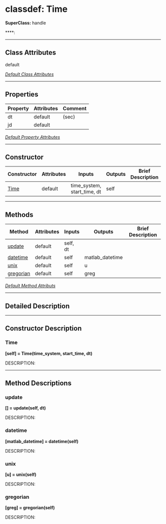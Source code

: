 # classdef: Time

**SuperClass:** handle

****: 

 ***

## Class Attributes

default

[*Default Class Attributes*](https://www.mathworks.com/help/matlab/matlab_oop/class-attributes.html)

 ***

## Properties

| Property | Attributes  | Comment |
| -------- | ----------- | ------- |
| dt | default | (sec) |
| jd | default |  |

[*Default Property Attributes*](https://www.mathworks.com/help/matlab/matlab_oop/property-attributes.html)

 ***

## Constructor

| Constructor | Attributes | Inputs | Outputs | Brief Description |
| ----------- | ---------- | ------ | ------- | ----------------- |
| [Time](#time) | default | time_system, start_time, dt | self |  |


 ***

## Methods

| Method | Attributes | Inputs | Outputs | Brief Description |
| ------ | ---------- | ------ | ------- | ----------------- |
| [update](#update) | default | self, dt |  |  |
| [datetime](#datetime) | default | self | matlab_datetime |  |
| [unix](#unix) | default | self | u |  |
| [gregorian](#gregorian) | default | self | greg |  |


[*Default Method Attributs*](https://www.mathworks.com/help/matlab/matlab_oop/method-attributes.html)

 ***

## Detailed Description



 ***

## Constructor Description

### Time

**[self] = Time(time_system, start_time, dt)**

DESCRIPTION: 

 ***

## Method Descriptions

### update

**[] = update(self, dt)**

DESCRIPTION: 
### datetime

**[matlab_datetime] = datetime(self)**

DESCRIPTION: 
### unix

**[u] = unix(self)**

DESCRIPTION: 
### gregorian

**[greg] = gregorian(self)**

DESCRIPTION: 
